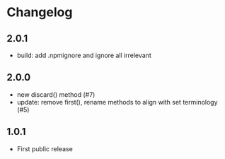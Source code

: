 # Changelog

## 2.0.1

- build: add .npmignore and ignore all irrelevant

## 2.0.0

- new discard() method (#7)
- update: remove first(), rename methods to align with set terminology (#5)

## 1.0.1

- First public release
